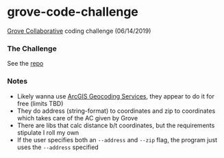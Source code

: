 # grove-code-challenge
[Grove Collaborative](https://github.com/groveco) coding challenge (06/14/2019)  

### The Challenge
See the [repo](https://github.com/groveco/code-challenge)  

### Notes
- Likely wanna use [ArcGIS Geocoding Services](https://developers.arcgis.com/rest/geocode/api-reference/geocoding-find-address-candidates.htm#), they appear to do it for free (limits TBD)
- They do address (string-format) to coordinates and zip to coordinates which takes care of the AC given by Grove
- There are libs that calc distance b/t coordinates, but the requirements stipulate I roll my own
- If the user specifies both an `--address` and `--zip` flag, the program just uses the `--address` specified
